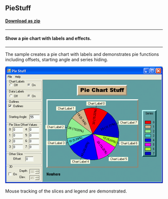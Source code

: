 ## PieStuff
#### [Download as zip](https://grapecity.github.io/DownGit/#/home?url=https://github.com/GrapeCity/ComponentOne-WinForms-Samples/tree/master/NetFramework\Charts\VB\PieStuff)
____
#### Show a pie chart with labels and effects.
____
The sample creates a pie chart with labels and demonstrates pie functions including offsets, starting angle and series hiding.

![screenshot](screenshot.png)

Mouse tracking of the slices and legend are demonstrated.
